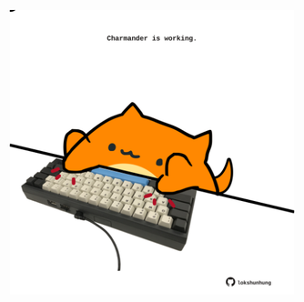 <!-- built at 07/07/2025, 20:00:30 UTC -->
<p align="center">
  <img width="500" height="500" src="./ReadmeImage.svg">
</p>
